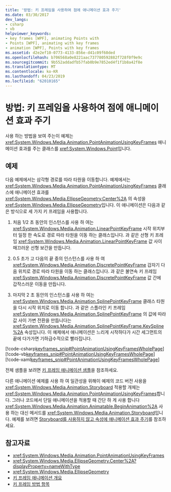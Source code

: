 ```yaml
---
title: '방법: 키 프레임을 사용하여 점에 애니메이션 효과 주기'
ms.date: 03/30/2017
dev_langs:
- csharp
- vb
helpviewer_keywords:
- key frames [WPF], animating Points with
- Points [WPF], animating with key frames
- animation [WPF], Points with key frames
ms.assetid: d2e2ef10-0773-4133-856e-d41c09f60ded
ms.openlocfilehash: b706568a0e8221aac737780592882f728f0f9e9c
ms.sourcegitcommit: 9b552addadfb57fab0b9e7852ed4f1f1b8a42f8e
ms.translationtype: MT
ms.contentlocale: ko-KR
ms.lasthandoff: 04/23/2019
ms.locfileid: "62010165"
---
```

# <a name="how-to-animate-a-point-by-using-key-frames"></a>방법: 키 프레임을 사용하여 점에 애니메이션 효과 주기
사용 하는 방법을 보여 주는이 예제는 <xref:System.Windows.Media.Animation.PointAnimationUsingKeyFrames> 애니메이션 효과를 주는 클래스를 <xref:System.Windows.Point>입니다.  
  
## <a name="example"></a>예제  
 다음 예제에서는 삼각형 경로를 따라 타원을 이동합니다. 예제에서는 <xref:System.Windows.Media.Animation.PointAnimationUsingKeyFrames> 클래스에 애니메이션 효과를 <xref:System.Windows.Media.EllipseGeometry.Center%2A> 의 속성을 <xref:System.Windows.Media.EllipseGeometry>입니다. 이 애니메이션은 다음과 같은 방식으로 세 가지 키 프레임을 사용합니다.  
  
1. 처음 1/2 초 동안의 인스턴스를 사용 하 여는 <xref:System.Windows.Media.Animation.LinearPointKeyFrame> 시작 위치부터 일정 한 속도로 경로 따라 타원을 이동 하는 클래스입니다. 과 같은 선형 키 프레임 <xref:System.Windows.Media.Animation.LinearPointKeyFrame> 값 사이 매끄러운 선형 보간을 만듭니다.  
  
2. 0.5 초가 고 다음의 끝 중의 인스턴스를 사용 하 여 <xref:System.Windows.Media.Animation.DiscretePointKeyFrame> 갑자기 다음 위치로 경로 따라 타원을 이동 하는 클래스입니다. 과 같은 불연속 키 프레임 <xref:System.Windows.Media.Animation.DiscretePointKeyFrame> 값 간에 갑작스러운 이동을 만듭니다.  
  
3. 마지막 2 초 동안의 인스턴스를 사용 하 여는 <xref:System.Windows.Media.Animation.SplinePointKeyFrame> 클래스 타원을 다시 시작 위치로 이동 합니다. 과 같은 스플라인 키 프레임 <xref:System.Windows.Media.Animation.SplinePointKeyFrame> 의 값에 따라 값 사이 가변 전환을 만듭니다는 <xref:System.Windows.Media.Animation.SplinePointKeyFrame.KeySpline%2A> 속성입니다. 이 예제에서 애니메이션은 느리게 시작하다가 시간 세그먼트의 끝에 다가가면 기하급수적으로 빨라집니다.  
  
 [!code-csharp[keyframes_snip#PointAnimationUsingKeyFramesWholePage](~/samples/snippets/csharp/VS_Snippets_Wpf/keyframes_snip/CSharp/PointAnimationUsingKeyFramesExample.cs#pointanimationusingkeyframeswholepage)]
 [!code-vb[keyframes_snip#PointAnimationUsingKeyFramesWholePage](~/samples/snippets/visualbasic/VS_Snippets_Wpf/keyframes_snip/visualbasic/pointanimationusingkeyframesexample.vb#pointanimationusingkeyframeswholepage)]
 [!code-xaml[keyframes_snip#PointAnimationUsingKeyFramesWholePage](~/samples/snippets/xaml/VS_Snippets_Wpf/keyframes_snip/XAML/PointAnimationUsingKeyFramesExample.xaml#pointanimationusingkeyframeswholepage)]  
  
 전체 샘플을 보려면 [키 프레임 애니메이션 샘플](https://go.microsoft.com/fwlink/?LinkID=160012)을 참조하세요.  
  
 다른 애니메이션 예제를 사용 하 여 일관성을 위해이 예제의 코드 버전 사용을 <xref:System.Windows.Media.Animation.Storyboard> 적용할 개체는 <xref:System.Windows.Media.Animation.PointAnimationUsingKeyFrames>합니다. 그러나 코드에서 단일 애니메이션을 적용할 때 간단 하 게 사용 합니다 <xref:System.Windows.Media.Animation.Animatable.BeginAnimation%2A> 사용 하는 대신 메서드를 <xref:System.Windows.Media.Animation.Storyboard>입니다. 예제를 보려면 [Storyboard를 사용하지 않고 속성에 애니메이션 효과 주기](how-to-animate-a-property-without-using-a-storyboard.md)를 참조하세요.  
  
## <a name="see-also"></a>참고자료

- <xref:System.Windows.Media.Animation.PointAnimationUsingKeyFrames>
- <xref:System.Windows.Media.EllipseGeometry.Center%2A?displayProperty=nameWithType>
- <xref:System.Windows.Media.EllipseGeometry>
- [키 프레임 애니메이션 개요](key-frame-animations-overview.md)
- [키 프레임 방법 항목](key-frame-animation-how-to-topics.md)
